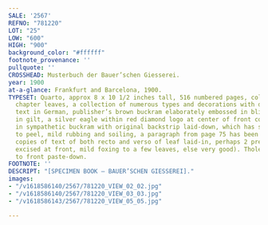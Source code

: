 ```yaml
---
SALE: '2567'
REFNO: "781220"
LOT: "25"
LOW: "600"
HIGH: "900"
background_color: "#ffffff"
footnote_provenance: ''
pullquote: ''
CROSSHEAD: Musterbuch der Bauer’schen Giesserei.
year: 1900
at-a-glance: Frankfurt and Barcelona, 1900.
TYPESET: Quarto, approx 8 x 10 1/2 inches tall, 516 numbered pages, color inserted
  chapter leaves, a collection of numerous types and decorations with descriptive
  text in German, publisher’s brown buckram elaborately embossed in blind, lettered
  in gilt, a silver eagle within red diamond logo at center of front cover, recased
  in sympathetic buckram with original backstrip laid-down, which has since begun
  to peel, mild rubbing and soiling, a paragraph from page 75 has been excised, photo
  copies of text of both recto and verso of leaf laid-in, perhaps 2 preliminary pages
  excised at front, mild foxing to a few leaves, else very good). Tholenaar bookplate
  to front paste-down.
FOOTNOTE: ''
DESCRIPT: "[SPECIMEN BOOK — BAUER’SCHEN GIESSEREI]."
images:
- "/v1618586140/2567/781220_VIEW_02_02.jpg"
- "/v1618586140/2567/781220_VIEW_03_03.jpg"
- "/v1618586143/2567/781220_VIEW_05_05.jpg"

---
```

